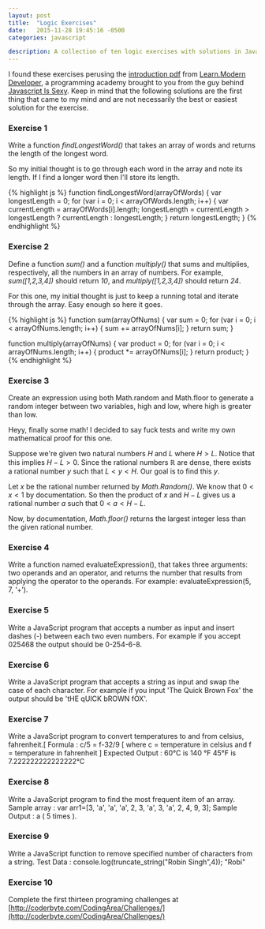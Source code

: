 ```yaml
---
layout: post
title:  "Logic Exercises"
date:   2015-11-28 19:45:16 -0500
categories: javascript

description: A collection of ten logic exercises with solutions in Javascript.
---
```


I found these exercises perusing the [introduction pdf][pdf] from [Learn.Modern Developer][learn], a programming academy brought to you from the guy behind [Javascript Is Sexy][jis]. Keep in mind that the following solutions are the first thing that came to my mind and are not necessarily the best or easiest solution for the exercise.

### Exercise 1
Write a function *findLongestWord()* that takes an array of words and returns the length of the longest word.

So my initial thought is to go through each word in the array and note its length. If I find a longer word then I'll store its length.

{% highlight js %}
function findLongestWord(arrayOfWords) {
  var longestLength = 0;
  for (var i = 0; i < arrayOfWords.length; i++) {
    var currentLength = arrayOfWords[i].length;
    longestLength = currentLength > longestLength ? currentLength : longestLength; 
  }
  return longestLength;
}
{% endhighlight %}

### Exercise 2
Define a function *sum()* and a function *multiply()* that sums and multiplies, respectively, all the numbers in an array of numbers. For example, *sum([1,2,3,4])* should return *10*, and *multiply([1,2,3,4])* should return *24*.

For this one, my initial thought is just to keep a running total and iterate through the array. Easy enough so here it goes.

{% highlight js %}
function sum(arrayOfNums) {
  var sum = 0;
  for (var i = 0; i < arrayOfNums.length; i++) {
    sum += arrayOfNums[i];
  }
  return sum;
}

function multiply(arrayOfNums) {
  var product = 0;
  for (var i = 0; i < arrayOfNums.length; i++) {
    product *= arrayOfNums[i];
  }
  return product;
}
{% endhighlight %}

### Exercise 3
Create an expression using both Math.random and Math.floor to generate a random integer between two variables, high and low, where high is greater than low.

Heyy, finally some math! I decided to say fuck tests and write my own mathematical proof for this one.

Suppose we're given two natural numbers $H$ and $L$ where $H > L$. Notice that this implies $H - L > 0$. Since the rational numbers $\mathbb{R}$ are dense, there exists a rational number $y$ such that $L < y < H$. Our goal is to find this $y$.

Let $x$ be the rational number returned by *Math.Random()*. We know that $0 < x < 1$ by documentation. So then the product of $x$ and $H - L$ gives us a rational number $a$ such that $0 < a < H - L$.

Now, by documentation, *Math.floor()* returns the largest integer less than the given rational number. 

### Exercise 4
Write a function named evaluateExpression(), that takes three arguments: two operands and an operator, and returns the number that results from applying the operator to the operands. For example: evaluateExpression(5, 7, ‘+’).

### Exercise 5
Write a JavaScript program that accepts a number as input and insert dashes (-) between each two even numbers. For example if you accept 025468 the output should be 0-254-6-8.

### Exercise 6
Write a JavaScript program that accepts a string as input and swap the case of each character. For example if you input 'The Quick Brown Fox' the output should be 'tHE qUICK bROWN fOX'.

### Exercise 7
Write a JavaScript program to convert temperatures to and from celsius, fahrenheit.[ Formula : c/5 = f-32/9 [ where c = temperature in celsius and f = temperature in fahrenheit ] Expected Output : 60°C is 140 °F 45°F is 7.222222222222222°C

### Exercise 8
Write a JavaScript program to find the most frequent item of an array. Sample array : var arr1=[3, 'a', 'a', 'a', 2, 3, 'a', 3, 'a', 2, 4, 9, 3]; Sample Output : a ( 5 times ).

### Exercise 9
Write a JavaScript function to remove specified number of characters from a string. Test Data : console.log(truncate_string("Robin Singh”,4)); "Robi"

### Exercise 10
Complete the first thirteen programing challenges at [http://coderbyte.com/CodingArea/Challenges/](http://coderbyte.com/CodingArea/Challenges/)


[pdf]: https://learn.modern-developer.com/IntroToJavaScript_and_ModernWebDevelopment.pdf
[learn]:   https://learn.modern-developer.com/
[jis]: https://javascriptissexy.com/
